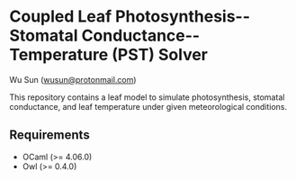# Coupled Leaf Photosynthesis--Stomatal Conductance--Temperature (PST) Solver

Wu Sun (wusun@protonmail.com)

This repository contains a leaf model to simulate photosynthesis, stomatal
conductance, and leaf temperature under given meteorological conditions.

## Requirements

* OCaml (>= 4.06.0)
* Owl (>= 0.4.0)
